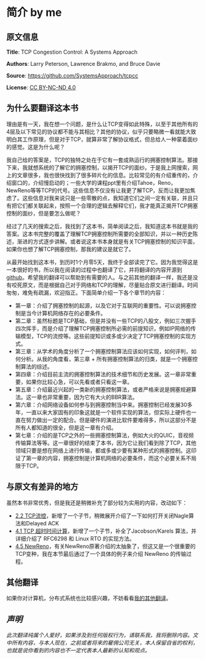 # 简介 by me

## 原文信息

**Title**: TCP Congestion Control: A Systems Approach

**Authors**: Larry Peterson, Lawrence Brakmo, and Bruce Davie

**Source**: https://github.com/SystemsApproach/tcpcc

**License**: [CC BY-NC-ND 4.0](https://creativecommons.org/licenses/by-nc-nd/4.0)

## 为什么要翻译这本书

理由是有一天，我在想一个问题，是什么让TCP变得如此特殊，以至于其他所有的4层及以下常见的协议都不能与其相比？其他的协议，似乎只要略微一看就能大致明白其工作原理，但是对于TCP，就算非常了解协议格式，但总给人一种蒙着面纱的感觉。这是为什么呢？

我自己给的答案是，TCP的独特之处在于它有一套成熟运行的拥塞控制算法。那接下来，我就想系统的了解它的拥塞控制，以揭开TCP的面纱。于是我上网搜索，网上的文章很多，我也很快找到了很多碎片化的信息。比较常见的有介绍重传的，介绍窗口的，介绍慢启动的；一些大学的课程ppt里有介绍Tahoe，Reno，NewReno等等TCP的代号。这些信息不仅没有让我更了解TCP，反而让我更加焦虑了。这些信息对我来说只是一些零散的点，我知道它们之间一定有关联，并且只有把它们都关联起来，按照一个合理的逻辑去解释它们，我才能真正揭开TCP拥塞控制的面纱，但是要怎么做呢？

经过了几天的搜索之后，我找到了这本书，简单阅读之后，我知道这本书就是我的答案。这本书完整的覆盖了理解TCP拥塞控制所需要的全部知识，并以一种历史陈述，渐进的方式逐步讲解。或者说这本书本身就是有关TCP拥塞控制的知识平面，如果你也想了解TCP拥塞控制，那我的建议是就它了。

从最开始找到这本书，到历时1个月零5天，我终于全部读完了它。因为我觉得这是一本很好的书，所以我在阅读的过程中也翻译了它，并将翻译的内容开源到 [github](https://github.com/huihongxiao/TCP-Congestion-Control-A-Systems-Approach)。希望我的翻译可以帮助到有需要的人。与之前其他的翻译一样，我还是没有咬死原文，而是根据自己对于网络和TCP的理解，尽量贴合原文进行翻译。时间匆匆，难免有疏漏，欢迎指正。下面简单介绍一下各个章节的内容：

* 第一章：介绍了拥塞控制的起源，以及它对于互联网的重要性。可以说拥塞控制是当今计算机网络存在的必要条件。
* 第二章：虽然标题是TCP基础，但是并没有一些TCP的八股文，例如三次握手四次挥手，而是介绍了理解TCP拥塞控制所必需的前提知识，例如IP网络的传输模型，TCP的流控等。这些前提知识或多或少决定了TCP拥塞控制的实现方式。
* 第三章：从学术的角度分析了一个拥塞控制算法应该如何实现，如何评判，如何分析。从我的角度看，第三章 + 所有拥塞控制算法的归类，就是一个拥塞控制算法的综述。
* 第四章：介绍目前主流的拥塞控制算法的技术细节和历史发展。这一章非常重要，如果你比较心急，可以先看或者只看这一章。
* 第五章：介绍最近兴起的一类新的拥塞控制算法，或者严格来说是拥塞规避算法。这一章也非常重要，因为它有大火的BBR算法。
* 第六章：介绍网络设备如何参与到拥塞控制当中来。拥塞控制已经发展30多年，一直以来大家固有的印象这就是一个软件实现的算法，但实际上硬件也一直在努力做出一定的配合。但是硬件的演进比软件要难得多，所以这部分不是所有人都知道的很全，但是这一章有介绍。
* 第七章：介绍的是TCP之外的一些拥塞控制算法，例如大火的QUIC，音视频传输算法等等。这一章很好的结束了本书，因为它让我们看到除了TCP，其他领域只要是想在网络上进行传输，都或多或少要有某种形式的拥塞控制。这印证了第一章的内容，拥塞控制是计算机网络的必要条件，而这个必要关系不局限于TCP。

## 与原文有差异的地方

虽然本书非常优秀，但是我还是稍微补充了部分较为实用的内容，改动如下：

* [2.2 TCP流控](chapter-2-tcp-ji-chu/2.2-ke-kao-de-zi-jie-liu-reliable-bytestream/)，新增了一个子节，稍微展开介绍了一下如何打开关闭Nagle算法和Delayed ACK
* [4.1 TCP 超时时间计算](chapter-4-controlbased-tcp-yong-sai-kong-zhi-suan-fa/4.1-tcp-chao-shi-shi-jian-ji-suan/)，新增了一个子节，补全了Jacobson/Karels 算法，并详细介绍了 RFC6298 和 Linux RTO 的实现方法。
* [4.5 NewReno](chapter-4-controlbased-tcp-yong-sai-kong-zhi-suan-fa/4.5-qi-ta-de-xiu-xiu-bu-bu-tcp-newreno.md)，有关NewReno原著介绍的太抽象了，但这又是一个很重要的TCP变种，我在本节最后通过了一个具体的例子来介绍 NewReno 的传输过程。

## 其他翻译

如果你对计算机，分布式系统也比较感兴趣，不妨看看[我的其他翻译](https://huihongxiao.github.io/2024/03/06/%E6%88%91%E7%9A%84%E7%BF%BB%E8%AF%91.html)。

## _声明_

_此次翻译纯属个人爱好，如果涉及到任何版权行为，请联系我，我将删除内容。文中所有内容，与本人现在，之前或者将来的雇佣公司无关，本人保留自省的权利，也就是说你看到的内容也不一定代表本人最新的认知和观点。_
